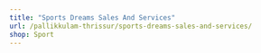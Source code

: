 ```yaml
---
title: "Sports Dreams Sales And Services"
url: /pallikkulam-thrissur/sports-dreams-sales-and-services/
shop: Sport
---
```

